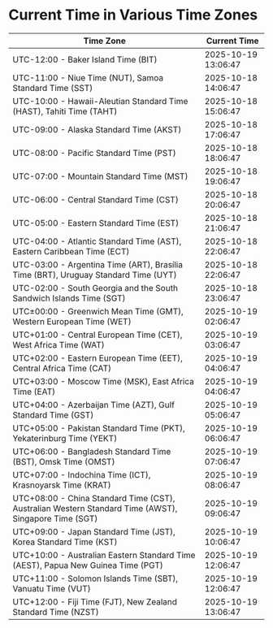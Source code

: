 # Current Time in Various Time Zones

| Time Zone | Current Time |
|-----------|--------------|
| UTC-12:00 - Baker Island Time (BIT) | 2025-10-19 13:06:47 |
| UTC-11:00 - Niue Time (NUT), Samoa Standard Time (SST) | 2025-10-18 14:06:47 |
| UTC-10:00 - Hawaii-Aleutian Standard Time (HAST), Tahiti Time (TAHT) | 2025-10-18 15:06:47 |
| UTC-09:00 - Alaska Standard Time (AKST) | 2025-10-18 17:06:47 |
| UTC-08:00 - Pacific Standard Time (PST) | 2025-10-18 18:06:47 |
| UTC-07:00 - Mountain Standard Time (MST) | 2025-10-18 19:06:47 |
| UTC-06:00 - Central Standard Time (CST) | 2025-10-18 20:06:47 |
| UTC-05:00 - Eastern Standard Time (EST) | 2025-10-18 21:06:47 |
| UTC-04:00 - Atlantic Standard Time (AST), Eastern Caribbean Time (ECT) | 2025-10-18 22:06:47 |
| UTC-03:00 - Argentina Time (ART), Brasília Time (BRT), Uruguay Standard Time (UYT) | 2025-10-18 22:06:47 |
| UTC-02:00 - South Georgia and the South Sandwich Islands Time (SGT) | 2025-10-18 23:06:47 |
| UTC±00:00 - Greenwich Mean Time (GMT), Western European Time (WET) | 2025-10-19 02:06:47 |
| UTC+01:00 - Central European Time (CET), West Africa Time (WAT) | 2025-10-19 03:06:47 |
| UTC+02:00 - Eastern European Time (EET), Central Africa Time (CAT) | 2025-10-19 04:06:47 |
| UTC+03:00 - Moscow Time (MSK), East Africa Time (EAT) | 2025-10-19 04:06:47 |
| UTC+04:00 - Azerbaijan Time (AZT), Gulf Standard Time (GST) | 2025-10-19 05:06:47 |
| UTC+05:00 - Pakistan Standard Time (PKT), Yekaterinburg Time (YEKT) | 2025-10-19 06:06:47 |
| UTC+06:00 - Bangladesh Standard Time (BST), Omsk Time (OMST) | 2025-10-19 07:06:47 |
| UTC+07:00 - Indochina Time (ICT), Krasnoyarsk Time (KRAT) | 2025-10-19 08:06:47 |
| UTC+08:00 - China Standard Time (CST), Australian Western Standard Time (AWST), Singapore Time (SGT) | 2025-10-19 09:06:47 |
| UTC+09:00 - Japan Standard Time (JST), Korea Standard Time (KST) | 2025-10-19 10:06:47 |
| UTC+10:00 - Australian Eastern Standard Time (AEST), Papua New Guinea Time (PGT) | 2025-10-19 12:06:47 |
| UTC+11:00 - Solomon Islands Time (SBT), Vanuatu Time (VUT) | 2025-10-19 12:06:47 |
| UTC+12:00 - Fiji Time (FJT), New Zealand Standard Time (NZST) | 2025-10-19 13:06:47 |
